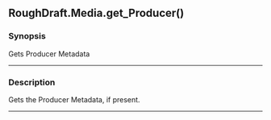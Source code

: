 RoughDraft.Media.get_Producer()
-------------------------------

### Synopsis
Gets Producer Metadata

---

### Description

Gets the Producer Metadata, if present.

---
